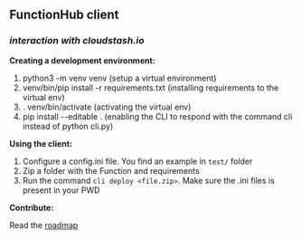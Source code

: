 ## FunctionHub client 
### _interaction with cloudstash.io_

**Creating a development environment:**

1. python3 -m venv venv (setup a virtual environment)
2. venv/bin/pip install -r requirements.txt (installing requirements to the virtual env)
3. . venv/bin/activate (activating the virtual env)
4. pip install --editable . (enabling the CLI to respond with the command cli instead of python cli.py)


**Using the client:**

1. Configure a config.ini file. You find an example in ```test/``` folder
2. Zip a folder with the Function and requirements
3. Run the command ```cli deploy <file.zip>```. Make sure the .ini files is present in your PWD


**Contribute:**

Read the [roadmap](ROADMAP.md)
